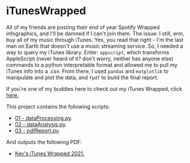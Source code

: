 # iTunesWrapped

All of my friends are posting their end of year Spotify Wrapped infographics, and I'll be damned if I can't join them. The issue: I still, erm, buy all of my music through iTunes. Yes, you read that right - I'm the last man on Earth that doesn't use a music streaming service. So, I needed a way to query my iTunes library. Enter: `appscript`, which transforms AppleScript (never heard of it? don't worry, neither has anyone else) commands to a python interpretable format and allowed me to pull my iTunes info into a .csv. From there, I used `pandas` and `matplotlib` to manipulate and plot the data, and `fpdf` to build the final report.

If you're one of my buddies here to check out my iTunes Wrapped, click [here.](https://www.youtube.com/watch?v=dQw4w9WgXcQ)

This project contains the following scripts:
- [01 - dataProcessing.py](https://github.com/kevinroche22/iTunesWrapped/blob/master/scripts/01%20-%20dataProcessing.py).
- [02 - dataAnalysis.py](https://github.com/kevinroche22/iTunesWrapped/blob/master/scripts/02%20-%20dataAnalysis.py).
- [03 - pdfReport.py](https://github.com/kevinroche22/iTunesWrapped/blob/master/scripts/03%20-%20pdfReport.py).

And outputs the following PDF:
- [Kev's iTunes Wrapped 2021.](https://github.com/kevinroche22/iTunesWrapped/blob/master/iTunesWrapped2021.pdf)

